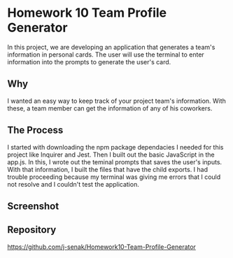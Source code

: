 # Homework 10 Team Profile Generator
In this project, we are developing an application that generates a team's information in personal cards. The user will use the terminal to enter information into the prompts to generate the user's card.

## Why
I wanted an easy way to keep track of your project team's information. With these, a team member can get the information of any of his coworkers.

## The Process
I started with downloading the npm package dependacies I needed for this project like Inquirer and Jest. Then I built out the basic JavaScript in the app.js. In this, I wrote out the teminal prompts that saves the user's inputs. With that information, I built the files that have the child exports. I had trouble proceeding because my terminal was giving me errors that I could not resolve and I couldn't test the application. 

## Screenshot


## Repository
https://github.com/j-senak/Homework10-Team-Profile-Generator
